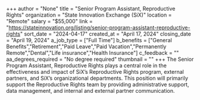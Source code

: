 +++
author = "None"
title = "Senior Program Assistant, Reproductive Rights"
organization = "State Innovation Exchange (SiX)"
location = "Remote"
salary = "$55,000"
link = "https://stateinnovation.org/listing/senior-program-assistant-reproductive-rights"
sort_date = "2024-04-17"
created_at = "April 17, 2024"
closing_date = "April 19, 2024"
a_job_type = ["Full Time"]
b_benefits = ["General Benefits","Retirement","Paid Leave","Paid Vacation","Permanently Remote","Dental","Life insurance","Health Insurance"]
c_feedback = ""
aa_degrees_required = "No degree required"
thumbnail = ""
+++
The Senior Program Assistant, Reproductive Rights plays a central role in the effectiveness and impact of SiX’s Reproductive Rights program, external partners, and SiX’s organizational departments.  This position will primarily support the Reproductive Rights team by providing administrative support, data management, and internal and external partner communication. 